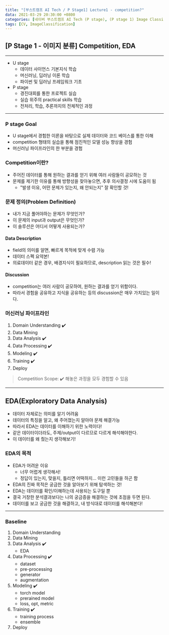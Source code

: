 ```yaml
---
title: "[부스트캠프 AI Tech / P Stage1] Lecture1 - competition?"
data: 2021-03-29 20:30:00 +0800
categories: [네이버 부스트캠프 AI Tech (P stage), (P stage 1) Image Classification]
tags: [CV, ImageClassification]
---
```



## **[P Stage 1 - 이미지 분류] Competition, EDA**

---

- U stage
  - 데이터 사이언스 기본지식 학습
  - 머신러닝, 딥러닝 이론 학습
  - 파이썬 및 딥러닝 프레임워크 기초
- P stage
  - 경진대회를 통한 프로젝트 실습
  - 실습 위주의 practical skills 학습
  - 전처리, 학습, 추론까지의 전체적인 과정

---

### P stage Goal

- U stage에서 경험한 이론을 바탕으로 실제 데이터와 코드 베이스를 통한 이해
- competition 형태의 실습을 통해 점진적인 모델 성능 향상을 경험
- 머신러닝 파이프라인의 한 부분을 경험

### Competition이란?

- 주어진 데이터를 통해 원하는 결과를 얻기 위해 여러 사람들이 공모하는 것
- 문제를 제기한 이유를 통해 방향성을 찾아놓으면, 추후 의사결정 시에 도움이 됨
  - "발생 이유, 어떤 문제가 있는지, 왜 안되는지" 잘 확인할 것!

### 문제 정의(Problem Definition)

- 내가 지금 풀어야하는 문제가 무엇인가?
- 이 문제의 input과 output은 무엇인가?
- 이 솔루션은 어디서 어떻게 사용되는가?

#### Data Description

- field의 의미를 알면, 빠르게 목적에 맞게 수렴 가능
- 데이터 스펙 요약본!
- 의료데이터 같은 경우, 배경지식이 필요하므로, description 읽는 것은 필수!

#### Discussion

- competition는 여러 사람이 공모하여, 원하는 결과를 얻기 위함이다.
- 따라서 경험을 공유하고 지식을 공유하는 등의 discussion은 매우 가치있는 일이다.

### 머신러닝 파이프라인

1. Domain Understanding ✔️
2. Data Mining
3. Data Analysis ✔️
4. Data Processing ✔️
5. Modeling ✔️
6. Training ✔️
7. Deploy

> Competition Scope: ✔️ 해놓은 과정을 모두 경험할 수 있음

---

## EDA(Exploratory Data Analysis)

- 데이터 자체로는 의미를 알기 어려움
- 데이터의 특징을 알고, 왜 주어졌는지 알아야 문제 해결가능
- 따라서 EDA는 데이터를 이해하기 위한 노력이다!
- 같은 데이터이더라도, 주제/output이 다르므로 다르게 해석해야한다.
- 이 데이터를 왜 줬는지 생각해보기!

### EDA의 목적

- EDA가 어려운 이유
  - 너무 어렵게 생각해서!
  - 정답이 있는지, 맞을지, 틀리면 어떡하지... 이런 고민들을 하곤 함
- EDA의 진짜 목적은 궁금한 것을 알아보기 위해 탐색하는 것!
- EDA는 데이터를 확인/이해하는데 사용되는 도구일 뿐
- 결국 거창한 분석결과보다는 나의 궁금증을 해결하는 것에 초점을 두면 된다.
- 데이터를 보고 궁금한 것을 해결하고, 내 방식대로 데이터를 해석해본다!

---

### Baseline

1. Domain Understanding
2. Data Mining
3. Data Analysis ✔️
   - EDA
4. Data Processing ✔️
   - dataset
   - pre-processing
   - generator
   - augmentation
5. Modeling ✔️
   - torch model
   - prerained model
   - loss, opt, metric
6. Training ✔️
   - training process
   - ensemble
7. Deploy
